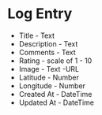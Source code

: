 # Log Entry

* Title - Text
* Description - Text
* Comments - Text
* Rating - scale of 1 - 10
* Image - Text -URL
* Latitude - Number
* Longitude - Number
* Created At - DateTime
* Updated At - DateTime